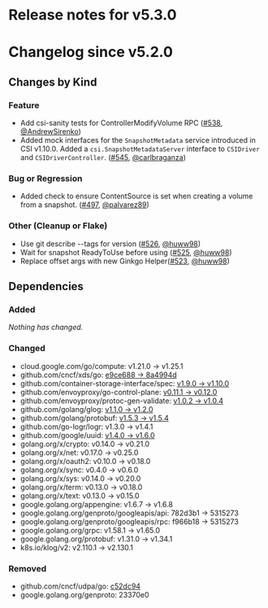 # Release notes for v5.3.0

# Changelog since v5.2.0

## Changes by Kind

### Feature

- Add csi-sanity tests for ControllerModifyVolume RPC ([#538](https://github.com/kubernetes-csi/csi-test/pull/538), [@AndrewSirenko](https://github.com/AndrewSirenko))
- Added mock interfaces for the `SnapshotMetadata` service introduced in CSI v1.10.0.
  Added a `csi.SnapshotMetadataServer` interface to `CSIDriver` and `CSIDriverController`. ([#545](https://github.com/kubernetes-csi/csi-test/pull/545), [@carlbraganza](https://github.com/carlbraganza))

### Bug or Regression

- Added check to ensure ContentSource is set when creating a volume from a snapshot. ([#497](https://github.com/kubernetes-csi/csi-test/pull/497), [@palvarez89](https://github.com/palvarez89))

### Other (Cleanup or Flake)

- Use git describe --tags for version ([#526](https://github.com/kubernetes-csi/csi-test/pull/526), [@huww98](https://github.com/huww98))
- Wait for snapshot ReadyToUse before using ([#525](https://github.com/kubernetes-csi/csi-test/pull/525), [@huww98](https://github.com/huww98))
- Replace offset args with new Ginkgo Helper([#523](https://github.com/kubernetes-csi/csi-test/pull/523), [@huww98](https://github.com/huww98))

## Dependencies

### Added
_Nothing has changed._

### Changed
- cloud.google.com/go/compute: v1.21.0 → v1.25.1
- github.com/cncf/xds/go: [e9ce688 → 8a4994d](https://github.com/cncf/xds/compare/e9ce688...8a4994d)
- github.com/container-storage-interface/spec: [v1.9.0 → v1.10.0](https://github.com/container-storage-interface/spec/compare/v1.9.0...v1.10.0)
- github.com/envoyproxy/go-control-plane: [v0.11.1 → v0.12.0](https://github.com/envoyproxy/go-control-plane/compare/v0.11.1...v0.12.0)
- github.com/envoyproxy/protoc-gen-validate: [v1.0.2 → v1.0.4](https://github.com/envoyproxy/protoc-gen-validate/compare/v1.0.2...v1.0.4)
- github.com/golang/glog: [v1.1.0 → v1.2.0](https://github.com/golang/glog/compare/v1.1.0...v1.2.0)
- github.com/golang/protobuf: [v1.5.3 → v1.5.4](https://github.com/golang/protobuf/compare/v1.5.3...v1.5.4)
- github.com/go-logr/logr: v1.3.0 → v1.4.1
- github.com/google/uuid: [v1.4.0 → v1.6.0](https://github.com/google/uuid/compare/v1.4.0...v1.6.0)
- golang.org/x/crypto: v0.14.0 → v0.21.0
- golang.org/x/net: v0.17.0 → v0.25.0
- golang.org/x/oauth2: v0.10.0 → v0.18.0
- golang.org/x/sync: v0.4.0 → v0.6.0
- golang.org/x/sys: v0.14.0 → v0.20.0
- golang.org/x/term: v0.13.0 → v0.18.0
- golang.org/x/text: v0.13.0 → v0.15.0
- google.golang.org/appengine: v1.6.7 → v1.6.8
- google.golang.org/genproto/googleapis/api: 782d3b1 → 5315273
- google.golang.org/genproto/googleapis/rpc: f966b18 → 5315273
- google.golang.org/grpc: v1.58.1 → v1.65.0
- google.golang.org/protobuf: v1.31.0 → v1.34.1
- k8s.io/klog/v2: v2.110.1 → v2.130.1

### Removed
- github.com/cncf/udpa/go: [c52dc94](https://github.com/cncf/udpa/tree/c52dc94)
- google.golang.org/genproto: 23370e0
